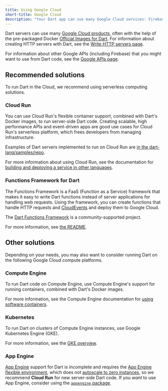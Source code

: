 ```yaml
---
title: Using Google Cloud
short-title: Google Cloud
description: "Your Dart app can use many Google Cloud services: Firebase, Google Cloud Platform, and more."
---
```


Dart servers can use many
[Google Cloud products](https://cloud.google.com/products),
often with the help of the pre-packaged Docker
[Official Images for Dart](https://hub.docker.com/_/dart).
For information about creating HTTP servers with Dart, see the
[Write HTTP servers page](/tutorials/server/httpserver).

For information about other Google APIs (including Firebase)
that you might want to use from Dart code,
see the [Google APIs page](/resources/google-apis).

## Recommended solutions

To run Dart in the Cloud, we recommend using serverless computing solutions.

### Cloud Run

You can use Cloud Run's flexible container support,
combined with Dart's Docker images, to run server-side Dart code.
Creating scalable, high performance APIs and event-driven apps
are good use cases for Cloud Run's serverless platform,
which frees developers from managing infrastructure.

Examples of Dart servers implemented to run on Cloud Run are
[in the dart-lang/samples/repo][server examples].

For more information about using Cloud Run, see the documentation for
[building and deploying a service in other languages][cr].

### Functions Framework for Dart

The Functions Framework is a FaaS (Function as a Service) framework
that makes it easy to write Dart functions
instead of server applications for handling web requests.
Using the framework, you can create functions that handle HTTP requests
and [CloudEvents][] and deploy them to Google Cloud.

The [Dart Functions Framework][] is a community-supported project. 

For more information, see [the README][functions docs].

## Other solutions

Depending on your needs, you may also want to consider running Dart on the
following Google Cloud compute platforms.

### Compute Engine

To run Dart code on Compute Engine,
use Compute Engine's support for running containers,
combined with Dart's Docker images.

For more information, see the Compute Engine documentation for
[using software containers][ce].

### Kubernetes

To run Dart on clusters of Compute Engine instances,
use Google Kubernetes Engine (GKE).

For more information, see the [GKE overview][].

### App Engine

[App Engine][] support for Dart is incomplete and requires the
[App Engine flexible environment][], which does not
[autoscale to zero instances][scale to zero], so we recommend **Cloud Run** for new
server-side Dart code.
If you _want_ to use App Engine, consider using the [`appengine` package][].


[App Engine]: https://cloud.google.com/appengine
[App Engine flexible environment]: https://cloud.google.com/appengine/docs/flexible
[scale to zero]: https://cloud.google.com/run/docs/about-instance-autoscaling
[`appengine` package]: {{site.pub-pkg}}/appengine
[ce]: https://cloud.google.com/compute/docs/containers
[cr]: https://cloud.google.com/run/docs/quickstarts/build-and-deploy/other
[server examples]: {{site.repo.dart.samples}}/tree/main/server
[GKE overview]: https://cloud.google.com/kubernetes-engine/docs/concepts/kubernetes-engine-overview
[Dart Functions Framework]: {{site.pub-pkg}}/functions_framework
[CloudEvents]: https://cloudevents.io/
[functions docs]: https://github.com/GoogleCloudPlatform/functions-framework-dart/blob/main/docs/README.md
